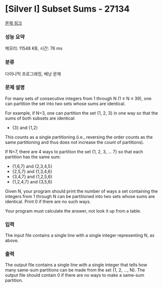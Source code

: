 # [Silver I] Subset Sums - 27134 

[문제 링크](https://www.acmicpc.net/problem/27134) 

### 성능 요약

메모리: 11548 KB, 시간: 76 ms

### 분류

다이나믹 프로그래밍, 배낭 문제

### 문제 설명

<p>For many sets of consecutive integers from 1 through N (1 ≤ N ≤ 39), one can partition the set into two sets whose sums are identical.</p>

<p>For example, if N=3, one can partition the set {1, 2, 3} in one way so that the sums of both subsets are identical:</p>

<ul>
	<li>{3} and {1,2}</li>
</ul>

<p>This counts as a single partitioning (i.e., reversing the order counts as the same partitioning and thus does not increase the count of partitions).</p>

<p>If N=7, there are 4 ways to partition the set {1, 2, 3, ... 7} so that each partition has the same sum:</p>

<ul>
	<li>{1,6,7} and {2,3,4,5}</li>
	<li>{2,5,7} and {1,3,4,6}</li>
	<li>{3,4,7} and {1,2,5,6}</li>
	<li>{1,2,4,7} and {3,5,6}</li>
</ul>

<p>Given N, your program should print the number of ways a set containing the integers from 1 through N can be partitioned into two sets whose sums are identical. Print 0 if there are no such ways.</p>

<p>Your program must calculate the answer, not look it up from a table.</p>

### 입력 

 <p>The input file contains a single line with a single integer representing N, as above.</p>

### 출력 

 <p>The output file contains a single line with a single integer that tells how many same-sum partitions can be made from the set {1, 2, ..., N}. The output file should contain 0 if there are no ways to make a same-sum partition.</p>

